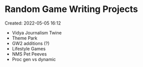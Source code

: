 # Random Game Writing Projects

Created: 2022-05-05 16:12

-   Vidya Journalism Twine
-   Theme Park
-   GW2 additions (?)
-   Lifestyle Games
-   NMS Pet Peeves
-   Proc gen vs dynamic

